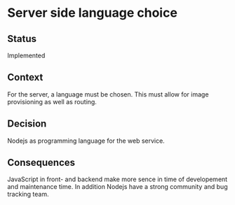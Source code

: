# Server side language choice

## Status

Implemented

## Context

For the server, a language must be chosen. This must allow for image provisioning as well as routing.

## Decision

Nodejs as programming language for the web service.

## Consequences

JavaScript in front- and backend make more sence in time of developement and maintenance time. In addition Nodejs have a strong community and bug tracking team.
